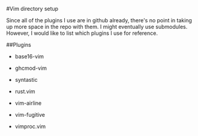 #Vim directory setup

Since all of the plugins I use are in github already, there's no point in taking up more space in the repo with them. I might eventually use submodules. However, I would like to list which plugins I use for reference.

##Plugins

- base16-vim

- ghcmod-vim

- syntastic

- rust.vim

- vim-airline

- vim-fugitive

- vimproc.vim

